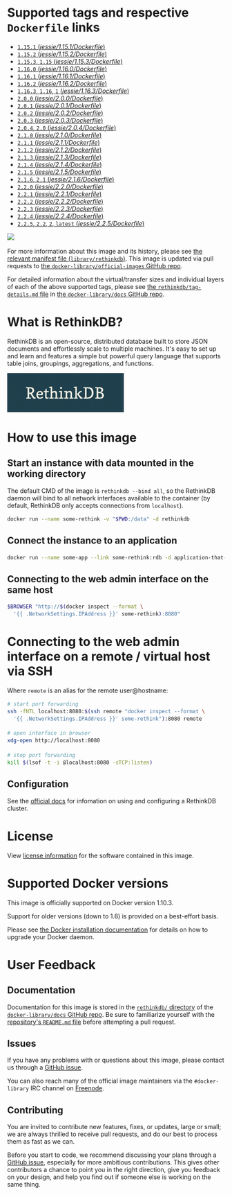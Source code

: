# Supported tags and respective `Dockerfile` links

-	[`1.15.1` (*jessie/1.15.1/Dockerfile*)](https://github.com/rethinkdb/rethinkdb-dockerfiles/blob/1d1bd1776b70e83b5a2a93dd702aad098791f01e/jessie/1.15.1/Dockerfile)
-	[`1.15.2` (*jessie/1.15.2/Dockerfile*)](https://github.com/rethinkdb/rethinkdb-dockerfiles/blob/1d1bd1776b70e83b5a2a93dd702aad098791f01e/jessie/1.15.2/Dockerfile)
-	[`1.15.3`, `1.15` (*jessie/1.15.3/Dockerfile*)](https://github.com/rethinkdb/rethinkdb-dockerfiles/blob/1d1bd1776b70e83b5a2a93dd702aad098791f01e/jessie/1.15.3/Dockerfile)
-	[`1.16.0` (*jessie/1.16.0/Dockerfile*)](https://github.com/rethinkdb/rethinkdb-dockerfiles/blob/1d1bd1776b70e83b5a2a93dd702aad098791f01e/jessie/1.16.0/Dockerfile)
-	[`1.16.1` (*jessie/1.16.1/Dockerfile*)](https://github.com/rethinkdb/rethinkdb-dockerfiles/blob/1d1bd1776b70e83b5a2a93dd702aad098791f01e/jessie/1.16.1/Dockerfile)
-	[`1.16.2` (*jessie/1.16.2/Dockerfile*)](https://github.com/rethinkdb/rethinkdb-dockerfiles/blob/1d1bd1776b70e83b5a2a93dd702aad098791f01e/jessie/1.16.2/Dockerfile)
-	[`1.16.3`, `1.16`, `1` (*jessie/1.16.3/Dockerfile*)](https://github.com/rethinkdb/rethinkdb-dockerfiles/blob/1d1bd1776b70e83b5a2a93dd702aad098791f01e/jessie/1.16.3/Dockerfile)
-	[`2.0.0` (*jessie/2.0.0/Dockerfile*)](https://github.com/rethinkdb/rethinkdb-dockerfiles/blob/1d1bd1776b70e83b5a2a93dd702aad098791f01e/jessie/2.0.0/Dockerfile)
-	[`2.0.1` (*jessie/2.0.1/Dockerfile*)](https://github.com/rethinkdb/rethinkdb-dockerfiles/blob/1d1bd1776b70e83b5a2a93dd702aad098791f01e/jessie/2.0.1/Dockerfile)
-	[`2.0.2` (*jessie/2.0.2/Dockerfile*)](https://github.com/rethinkdb/rethinkdb-dockerfiles/blob/1d1bd1776b70e83b5a2a93dd702aad098791f01e/jessie/2.0.2/Dockerfile)
-	[`2.0.3` (*jessie/2.0.3/Dockerfile*)](https://github.com/rethinkdb/rethinkdb-dockerfiles/blob/1d1bd1776b70e83b5a2a93dd702aad098791f01e/jessie/2.0.3/Dockerfile)
-	[`2.0.4`, `2.0` (*jessie/2.0.4/Dockerfile*)](https://github.com/rethinkdb/rethinkdb-dockerfiles/blob/1d1bd1776b70e83b5a2a93dd702aad098791f01e/jessie/2.0.4/Dockerfile)
-	[`2.1.0` (*jessie/2.1.0/Dockerfile*)](https://github.com/rethinkdb/rethinkdb-dockerfiles/blob/1d1bd1776b70e83b5a2a93dd702aad098791f01e/jessie/2.1.0/Dockerfile)
-	[`2.1.1` (*jessie/2.1.1/Dockerfile*)](https://github.com/rethinkdb/rethinkdb-dockerfiles/blob/1d1bd1776b70e83b5a2a93dd702aad098791f01e/jessie/2.1.1/Dockerfile)
-	[`2.1.2` (*jessie/2.1.2/Dockerfile*)](https://github.com/rethinkdb/rethinkdb-dockerfiles/blob/1d1bd1776b70e83b5a2a93dd702aad098791f01e/jessie/2.1.2/Dockerfile)
-	[`2.1.3` (*jessie/2.1.3/Dockerfile*)](https://github.com/rethinkdb/rethinkdb-dockerfiles/blob/1d1bd1776b70e83b5a2a93dd702aad098791f01e/jessie/2.1.3/Dockerfile)
-	[`2.1.4` (*jessie/2.1.4/Dockerfile*)](https://github.com/rethinkdb/rethinkdb-dockerfiles/blob/1d1bd1776b70e83b5a2a93dd702aad098791f01e/jessie/2.1.4/Dockerfile)
-	[`2.1.5` (*jessie/2.1.5/Dockerfile*)](https://github.com/rethinkdb/rethinkdb-dockerfiles/blob/1d1bd1776b70e83b5a2a93dd702aad098791f01e/jessie/2.1.5/Dockerfile)
-	[`2.1.6`, `2.1` (*jessie/2.1.6/Dockerfile*)](https://github.com/rethinkdb/rethinkdb-dockerfiles/blob/1d1bd1776b70e83b5a2a93dd702aad098791f01e/jessie/2.1.6/Dockerfile)
-	[`2.2.0` (*jessie/2.2.0/Dockerfile*)](https://github.com/rethinkdb/rethinkdb-dockerfiles/blob/1d1bd1776b70e83b5a2a93dd702aad098791f01e/jessie/2.2.0/Dockerfile)
-	[`2.2.1` (*jessie/2.2.1/Dockerfile*)](https://github.com/rethinkdb/rethinkdb-dockerfiles/blob/1d1bd1776b70e83b5a2a93dd702aad098791f01e/jessie/2.2.1/Dockerfile)
-	[`2.2.2` (*jessie/2.2.2/Dockerfile*)](https://github.com/rethinkdb/rethinkdb-dockerfiles/blob/1d1bd1776b70e83b5a2a93dd702aad098791f01e/jessie/2.2.2/Dockerfile)
-	[`2.2.3` (*jessie/2.2.3/Dockerfile*)](https://github.com/rethinkdb/rethinkdb-dockerfiles/blob/1d1bd1776b70e83b5a2a93dd702aad098791f01e/jessie/2.2.3/Dockerfile)
-	[`2.2.4` (*jessie/2.2.4/Dockerfile*)](https://github.com/rethinkdb/rethinkdb-dockerfiles/blob/1d1bd1776b70e83b5a2a93dd702aad098791f01e/jessie/2.2.4/Dockerfile)
-	[`2.2.5`, `2.2`, `2`, `latest` (*jessie/2.2.5/Dockerfile*)](https://github.com/rethinkdb/rethinkdb-dockerfiles/blob/1d1bd1776b70e83b5a2a93dd702aad098791f01e/jessie/2.2.5/Dockerfile)

[![](https://badge.imagelayers.io/rethinkdb:latest.svg)](https://imagelayers.io/?images=rethinkdb:1.15.1,rethinkdb:1.15.2,rethinkdb:1.15.3,rethinkdb:1.16.0,rethinkdb:1.16.1,rethinkdb:1.16.2,rethinkdb:1.16.3,rethinkdb:2.0.0,rethinkdb:2.0.1,rethinkdb:2.0.2,rethinkdb:2.0.3,rethinkdb:2.0.4,rethinkdb:2.1.0,rethinkdb:2.1.1,rethinkdb:2.1.2,rethinkdb:2.1.3,rethinkdb:2.1.4,rethinkdb:2.1.5,rethinkdb:2.1.6,rethinkdb:2.2.0,rethinkdb:2.2.1,rethinkdb:2.2.2,rethinkdb:2.2.3,rethinkdb:2.2.4,rethinkdb:2.2.5)

For more information about this image and its history, please see [the relevant manifest file (`library/rethinkdb`)](https://github.com/docker-library/official-images/blob/master/library/rethinkdb). This image is updated via pull requests to [the `docker-library/official-images` GitHub repo](https://github.com/docker-library/official-images).

For detailed information about the virtual/transfer sizes and individual layers of each of the above supported tags, please see [the `rethinkdb/tag-details.md` file](https://github.com/docker-library/docs/blob/master/rethinkdb/tag-details.md) in [the `docker-library/docs` GitHub repo](https://github.com/docker-library/docs).

# What is RethinkDB?

RethinkDB is an open-source, distributed database built to store JSON documents and effortlessly scale to multiple machines. It's easy to set up and learn and features a simple but powerful query language that supports table joins, groupings, aggregations, and functions.

![logo](https://raw.githubusercontent.com/docker-library/docs/af9f91fe186f3ea3afee511d0a53b50088fdc381/rethinkdb/logo.png)

# How to use this image

## Start an instance with data mounted in the working directory

The default CMD of the image is `rethinkdb --bind all`, so the RethinkDB daemon will bind to all network interfaces available to the container (by default, RethinkDB only accepts connections from `localhost`).

```bash
docker run --name some-rethink -v "$PWD:/data" -d rethinkdb
```

## Connect the instance to an application

```bash
docker run --name some-app --link some-rethink:rdb -d application-that-uses-rdb
```

## Connecting to the web admin interface on the same host

```bash
$BROWSER "http://$(docker inspect --format \
  '{{ .NetworkSettings.IPAddress }}' some-rethink):8080"
```

# Connecting to the web admin interface on a remote / virtual host via SSH

Where `remote` is an alias for the remote user@hostname:

```bash
# start port forwarding
ssh -fNTL localhost:8080:$(ssh remote "docker inspect --format \
  '{{ .NetworkSettings.IPAddress }}' some-rethink"):8080 remote

# open interface in browser
xdg-open http://localhost:8080

# stop port forwarding
kill $(lsof -t -i @localhost:8080 -sTCP:listen)
```

## Configuration

See the [official docs](http://www.rethinkdb.com/docs/) for infomation on using and configuring a RethinkDB cluster.

# License

View [license information](http://www.gnu.org/licenses/agpl-3.0.html) for the software contained in this image.

# Supported Docker versions

This image is officially supported on Docker version 1.10.3.

Support for older versions (down to 1.6) is provided on a best-effort basis.

Please see [the Docker installation documentation](https://docs.docker.com/installation/) for details on how to upgrade your Docker daemon.

# User Feedback

## Documentation

Documentation for this image is stored in the [`rethinkdb/` directory](https://github.com/docker-library/docs/tree/master/rethinkdb) of the [`docker-library/docs` GitHub repo](https://github.com/docker-library/docs). Be sure to familiarize yourself with the [repository's `README.md` file](https://github.com/docker-library/docs/blob/master/README.md) before attempting a pull request.

## Issues

If you have any problems with or questions about this image, please contact us through a [GitHub issue](https://github.com/stuartpb/rethinkdb-dockerfiles/issues).

You can also reach many of the official image maintainers via the `#docker-library` IRC channel on [Freenode](https://freenode.net).

## Contributing

You are invited to contribute new features, fixes, or updates, large or small; we are always thrilled to receive pull requests, and do our best to process them as fast as we can.

Before you start to code, we recommend discussing your plans through a [GitHub issue](https://github.com/stuartpb/rethinkdb-dockerfiles/issues), especially for more ambitious contributions. This gives other contributors a chance to point you in the right direction, give you feedback on your design, and help you find out if someone else is working on the same thing.
